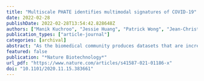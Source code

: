 ```yaml
---
title: "Multiscale PHATE identifies multimodal signatures of COVID-19"
date: 2022-02-28
publishDate: 2022-02-28T13:54:42.828648Z
authors: ["Manik Kuchroo", "Jessie Huang", "Patrick Wong", "Jean-Christophe Grenier", "Dennis Shung", admin, "Carolina Lucas", "Jon Klein", "Daniel Burkhardt", "Scott Gigante", "Abhinav Godavarthi", "Benjamin Israelow", "Tianyang Mao", "Ji Eun Oh", "Julio Silva", "Takehiro Takahashi", "Camila D. Odio", "Arnau Casanovas-Massana", "John Fournier", "Yale IMPACT Team", "Shelli Farhadian", "Charles S. Dela Cruz", "Albert I. Ko", "F. Perry Wilson", "Julie Hussin", "Guy Wolf", "Akiko Iwasaki", "Smita Krishnaswamy"]
publication_types: ["article-journal"]
categories: [archival]
abstract: "As the biomedical community produces datasets that are increasingly complex and high dimensional, there is a need for more sophisticated computational tools to extract biological insights. We present Multiscale PHATE, a method that sweeps through all levels of data granularity to learn abstracted biological features directly predictive of disease outcome. Built on a coarse-graining process called diffusion condensation, Multiscale PHATE learns a data topology that can be analyzed at coarse resolutions for high-level summarizations of data and at fine resolutions for detailed representations of subsets. We apply Multiscale PHATE to a coronavirus disease 2019 (COVID-19) dataset with 54 million cells from 168 hospitalized patients and find that patients who die show CD16hiCD66blo neutrophil and IFN-γ+ granzyme B+ Th17 cell responses. We also show that population groupings from Multiscale PHATE directly fed into a classifier predict disease outcome more accurately than naive featurizations of the data. Multiscale PHATE is broadly generalizable to different data types, including flow cytometry, single-cell RNA sequencing (scRNA-seq), single-cell sequencing assay for transposase-accessible chromatin (scATAC-seq), and clinical variables."
featured: false
publication: "*Nature Biotechnology*"
url_pdf: "https://www.nature.com/articles/s41587-021-01186-x"
doi: "10.1101/2020.11.15.383661"
---
```


